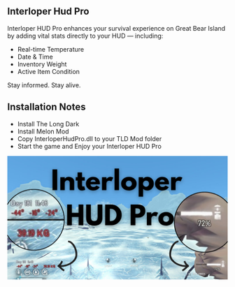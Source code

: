 ## Interloper Hud Pro

Interloper HUD Pro enhances your survival experience on Great Bear Island by adding vital stats directly to your HUD — including:
* Real-time Temperature
* Date & Time
* Inventory Weight
* Active Item Condition

Stay informed. Stay alive.


## Installation Notes

* Install The Long Dark
* Install Melon Mod
* Copy InterloperHudPro.dll to your TLD Mod folder
* Start the game and Enjoy your Interloper HUD Pro

![Screenshot](./Interloper_hud_pro.png)
